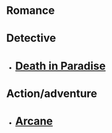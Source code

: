 

# Romance

# Detective

- # [Death in Paradise](series/DeathInParadise/deathInParadise.markdown)

# Action/adventure
  
- # [Arcane](series/Arcane/arcane.markdown) 